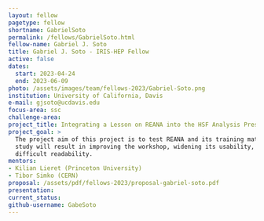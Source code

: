 ```yaml
---
layout: fellow
pagetype: fellow
shortname: GabrielSoto
permalink: /fellows/GabrielSoto.html
fellow-name: Gabriel J. Soto
title: Gabriel J. Soto - IRIS-HEP Fellow
active: false
dates:
  start: 2023-04-24
  end: 2023-06-09
photo: /assets/images/team/fellows-2023/Gabriel-Soto.png
institution: University of California, Davis
e-mail: gjsoto@ucdavis.edu
focus-area: ssc
challenge-area:
project_title: Integrating a Lesson on REANA into the HSF Analysis Preservation Training
project_goal: >
  The project aim of this project is to test REANA and its training material. This
  study will result in improving the workshop, widening its usability, and mitigating
  difficult readability.
mentors:
- Kilian Lieret (Princeton University)
- Tibor Simko (CERN)
proposal: /assets/pdf/fellows-2023/proposal-gabriel-soto.pdf
presentation:
current_status:
github-username: GabeSoto
---
```

